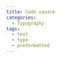 ```yaml
---
title: Code square
categories:
  - Typography
tags:
  - text
  - type
  - preformatted
---
```


